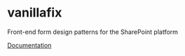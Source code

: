 # vanillafix
Front-end form design patterns for the SharePoint platform

[Documentation](http://vanillafix.com)
